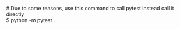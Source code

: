 \# Due to some reasons, use this command to call pytest instead call it directly \
$ python -m pytest .